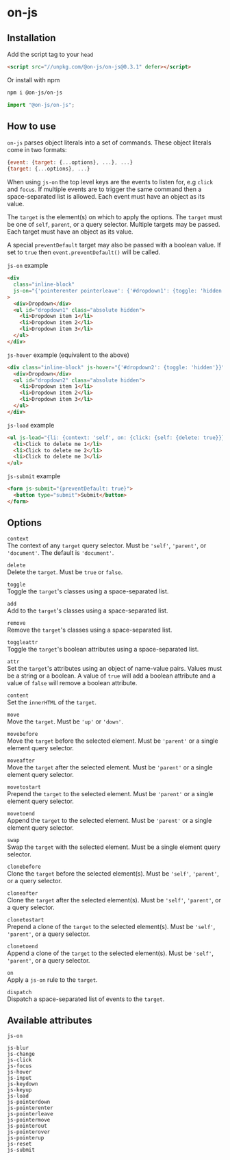 # on-js

## Installation

Add the script tag to your `head`

```html
<script src="//unpkg.com/@on-js/on-js@0.3.1" defer></script>
```

Or install with npm

```bash
npm i @on-js/on-js
```

```js
import "@on-js/on-js";
```

## How to use

`on-js` parses object literals into a set of commands. These object literals come in two formats:

```javascript
{event: {target: {...options}, ...}, ...}
{target: {...options}, ...}
```

When using `js-on` the top level keys are the events to listen for, e.g `click` and `focus`. If multiple events are to trigger the same command then a space-separated list is allowed. Each event must have an object as its value.

The `target` is the element(s) on which to apply the options. The `target` must be one of `self`, `parent`, or a query selector. Multiple targets may be passed. Each target must have an object as its value.

A special `preventDefault` target may also be passed with a boolean value. If set to `true` then `event.preventDefault()` will be called.

`js-on` example

```html
<div
  class="inline-block"
  js-on="{'pointerenter pointerleave': {'#dropdown1': {toggle: 'hidden'}}}"
>
  <div>Dropdown</div>
  <ul id="dropdown1" class="absolute hidden">
    <li>Dropdown item 1</li>
    <li>Dropdown item 2</li>
    <li>Dropdown item 3</li>
  </ul>
</div>
```

`js-hover` example (equivalent to the above)

```html
<div class="inline-block" js-hover="{'#dropdown2': {toggle: 'hidden'}}">
  <div>Dropdown</div>
  <ul id="dropdown2" class="absolute hidden">
    <li>Dropdown item 1</li>
    <li>Dropdown item 2</li>
    <li>Dropdown item 3</li>
  </ul>
</div>
```

`js-load` example

```html
<ul js-load="{li: {context: 'self', on: {click: {self: {delete: true}}}}}">
  <li>Click to delete me 1</li>
  <li>Click to delete me 2</li>
  <li>Click to delete me 3</li>
</ul>
```

`js-submit` example

```html
<form js-submit="{preventDefault: true}">
  <button type="submit">Submit</button>
</form>
```

## Options

`context`\
The context of any `target` query selector. Must be `'self'`, `'parent'`, or `'document'`. The default is `'document'`.

`delete`\
Delete the `target`. Must be `true` or `false`.

`toggle`\
Toggle the `target`'s classes using a space-separated list.

`add`\
Add to the `target`'s classes using a space-separated list.

`remove`\
Remove the `target`'s classes using a space-separated list.

`toggleattr`\
Toggle the `target`'s boolean attributes using a space-separated list.

`attr`\
Set the `target`'s attributes using an object of name-value pairs. Values must be a string or a boolean. A value of `true` will add a boolean attribute and a value of `false` will remove a boolean attribute.

`content`\
Set the `innerHTML` of the `target`.

`move`\
Move the `target`. Must be `'up'` or `'down'`.

`movebefore`\
Move the `target` before the selected element. Must be `'parent'` or a single element query selector.

`moveafter`\
Move the `target` after the selected element. Must be `'parent'` or a single element query selector.

`movetostart`\
Prepend the `target` to the selected element. Must be `'parent'` or a single element query selector.

`movetoend`\
Append the `target` to the selected element. Must be `'parent'` or a single element query selector.

`swap`\
Swap the `target` with the selected element. Must be a single element query selector.

`clonebefore`\
Clone the `target` before the selected element(s). Must be `'self'`, `'parent'`, or a query selector.

`cloneafter`\
Clone the `target` after the selected element(s). Must be `'self'`, `'parent'`, or a query selector.

`clonetostart`\
Prepend a clone of the `target` to the selected element(s). Must be `'self'`, `'parent'`, or a query selector.

`clonetoend`\
Append a clone of the `target` to the selected element(s). Must be `'self'`, `'parent'`, or a query selector.

`on`\
Apply a `js-on` rule to the `target`.

`dispatch`\
Dispatch a space-separated list of events to the `target`.

## Available attributes

```
js-on

js-blur
js-change
js-click
js-focus
js-hover
js-input
js-keydown
js-keyup
js-load
js-pointerdown
js-pointerenter
js-pointerleave
js-pointermove
js-pointerout
js-pointerover
js-pointerup
js-reset
js-submit
```
